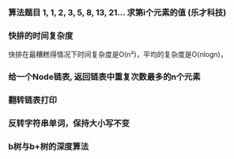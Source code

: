 ### 算法题目 1, 1, 2, 3, 5, 8, 13, 21… 求第i个元素的值 (乐才科技)

### 快排的时间复杂度

快排在最糟糕得情况下时间复杂度是O(n²)，平均的复杂度是O(nlogn)，

###  给一个Node链表, 返回链表中重复次数最多的n个元素

### 翻转链表打印

### 反转字符串单词，保持大小写不变

### b树与b+树的深度算法